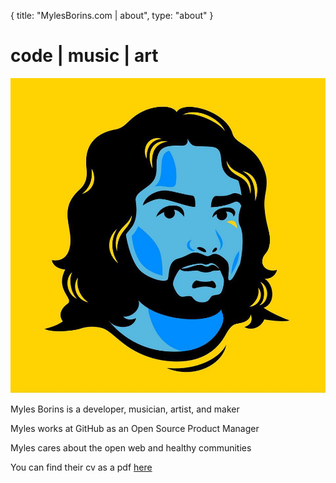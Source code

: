 {
  title: "MylesBorins.com | about",
  type: "about"
}
# code | music | art
![a picture of Myles](/images/me.jpg)

Myles Borins is a developer, musician, artist, and maker

Myles works at GitHub as an Open Source Product Manager

Myles cares about the open web and healthy communities

You can find their cv as a pdf [here](https://MylesBorins.com/cv.pdf)
